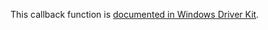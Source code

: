 This callback function is [documented in Windows Driver Kit](https://learn.microsoft.com/en-us/windows-hardware/drivers/ddi/ntifs/nc-ntifs-allocate_virtual_memory_ex_callback).
